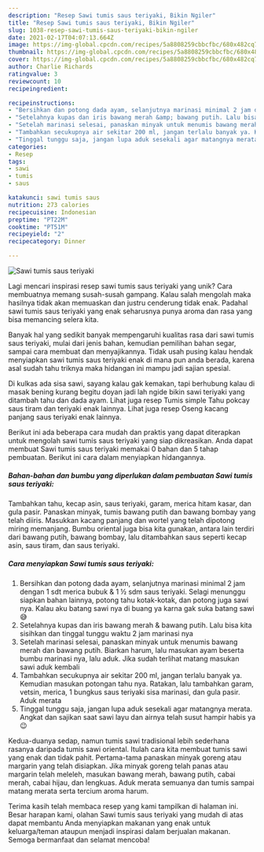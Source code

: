 ```yaml
---
description: "Resep Sawi tumis saus teriyaki, Bikin Ngiler"
title: "Resep Sawi tumis saus teriyaki, Bikin Ngiler"
slug: 1038-resep-sawi-tumis-saus-teriyaki-bikin-ngiler
date: 2021-02-17T04:07:13.664Z
image: https://img-global.cpcdn.com/recipes/5a8808259cbbcfbc/680x482cq70/sawi-tumis-saus-teriyaki-foto-resep-utama.jpg
thumbnail: https://img-global.cpcdn.com/recipes/5a8808259cbbcfbc/680x482cq70/sawi-tumis-saus-teriyaki-foto-resep-utama.jpg
cover: https://img-global.cpcdn.com/recipes/5a8808259cbbcfbc/680x482cq70/sawi-tumis-saus-teriyaki-foto-resep-utama.jpg
author: Charlie Richards
ratingvalue: 3
reviewcount: 10
recipeingredient:

recipeinstructions:
- "Bersihkan dan potong dada ayam, selanjutnya marinasi minimal 2 jam dengan 1 sdt merica bubuk &amp; 1 ½ sdm saus teriyaki. Selagi menunggu siapkan bahan lainnya, potong tahu kotak-kotak, dan potong juga sawi nya. Kalau aku batang sawi nya di buang ya karna gak suka batang sawi 😅"
- "Setelahnya kupas dan iris bawang merah &amp; bawang putih. Lalu bisa kita sisihkan dan tinggal tunggu waktu 2 jam marinasi nya"
- "Setelah marinasi selesai, panaskan minyak untuk menumis bawang merah dan bawang putih. Biarkan harum, lalu masukan ayam beserta bumbu marinasi nya, lalu aduk. Jika sudah terlihat matang masukan sawi aduk kembali"
- "Tambahkan secukupnya air sekitar 200 ml, jangan terlalu banyak ya. Kemudian masukan potongan tahu nya. Ratakan, lalu tambahkan garam, vetsin, merica, 1 bungkus saus teriyaki sisa marinasi, dan gula pasir. Aduk merata"
- "Tinggal tunggu saja, jangan lupa aduk sesekali agar matangnya merata. Angkat dan sajikan saat sawi layu dan airnya telah susut hampir habis ya 😉"
categories:
- Resep
tags:
- sawi
- tumis
- saus

katakunci: sawi tumis saus 
nutrition: 273 calories
recipecuisine: Indonesian
preptime: "PT22M"
cooktime: "PT51M"
recipeyield: "2"
recipecategory: Dinner

---
```



![Sawi tumis saus teriyaki](https://img-global.cpcdn.com/recipes/5a8808259cbbcfbc/680x482cq70/sawi-tumis-saus-teriyaki-foto-resep-utama.jpg)

Lagi mencari inspirasi resep sawi tumis saus teriyaki yang unik? Cara membuatnya memang susah-susah gampang. Kalau salah mengolah maka hasilnya tidak akan memuaskan dan justru cenderung tidak enak. Padahal sawi tumis saus teriyaki yang enak seharusnya punya aroma dan rasa yang bisa memancing selera kita.

Banyak hal yang sedikit banyak mempengaruhi kualitas rasa dari sawi tumis saus teriyaki, mulai dari jenis bahan, kemudian pemilihan bahan segar, sampai cara membuat dan menyajikannya. Tidak usah pusing kalau hendak menyiapkan sawi tumis saus teriyaki enak di mana pun anda berada, karena asal sudah tahu triknya maka hidangan ini mampu jadi sajian spesial.

Di kulkas ada sisa sawi, sayang kalau gak kemakan, tapi berhubung kalau di masak bening kurang begitu doyan jadi lah ngide bikin sawi teriyaki yang ditambah tahu dan dada ayam. Lihat juga resep Tumis simple Tahu pokcay saus tiram dan teriyaki enak lainnya. Lihat juga resep Oseng kacang panjang saus teriyaki enak lainnya.


Berikut ini ada beberapa cara mudah dan praktis yang dapat diterapkan untuk mengolah sawi tumis saus teriyaki yang siap dikreasikan. Anda dapat membuat Sawi tumis saus teriyaki memakai 0 bahan dan 5 tahap pembuatan. Berikut ini cara dalam menyiapkan hidangannya.

<!--inarticleads1-->

##### Bahan-bahan dan bumbu yang diperlukan dalam pembuatan Sawi tumis saus teriyaki:



Tambahkan tahu, kecap asin, saus teriyaki, garam, merica hitam kasar, dan gula pasir. Panaskan minyak, tumis bawang putih dan bawang bombay yang telah diiris. Masukkan kacang panjang dan wortel yang telah dipotong miring memanjang. Bumbu oriental juga bisa kita gunakan, antara lain terdiri dari bawang putih, bawang bombay, lalu ditambahkan saus seperti kecap asin, saus tiram, dan saus teriyaki. 

<!--inarticleads2-->

##### Cara menyiapkan Sawi tumis saus teriyaki:

1. Bersihkan dan potong dada ayam, selanjutnya marinasi minimal 2 jam dengan 1 sdt merica bubuk &amp; 1 ½ sdm saus teriyaki. Selagi menunggu siapkan bahan lainnya, potong tahu kotak-kotak, dan potong juga sawi nya. Kalau aku batang sawi nya di buang ya karna gak suka batang sawi 😅
1. Setelahnya kupas dan iris bawang merah &amp; bawang putih. Lalu bisa kita sisihkan dan tinggal tunggu waktu 2 jam marinasi nya
1. Setelah marinasi selesai, panaskan minyak untuk menumis bawang merah dan bawang putih. Biarkan harum, lalu masukan ayam beserta bumbu marinasi nya, lalu aduk. Jika sudah terlihat matang masukan sawi aduk kembali
1. Tambahkan secukupnya air sekitar 200 ml, jangan terlalu banyak ya. Kemudian masukan potongan tahu nya. Ratakan, lalu tambahkan garam, vetsin, merica, 1 bungkus saus teriyaki sisa marinasi, dan gula pasir. Aduk merata
1. Tinggal tunggu saja, jangan lupa aduk sesekali agar matangnya merata. Angkat dan sajikan saat sawi layu dan airnya telah susut hampir habis ya 😉


Kedua-duanya sedap, namun tumis sawi tradisional lebih sederhana rasanya daripada tumis sawi oriental. Itulah cara kita membuat tumis sawi yang enak dan tidak pahit. Pertama-tama panaskan minyak goreng atau margarin yang telah disiapkan. Jika minyak goreng telah panas atau margarin telah meleleh, masukan bawang merah, bawang putih, cabai merah, cabai hijau, dan lengkuas. Aduk merata semuanya dan tumis sampai matang merata serta tercium aroma harum. 

Terima kasih telah membaca resep yang kami tampilkan di halaman ini. Besar harapan kami, olahan Sawi tumis saus teriyaki yang mudah di atas dapat membantu Anda menyiapkan makanan yang enak untuk keluarga/teman ataupun menjadi inspirasi dalam berjualan makanan. Semoga bermanfaat dan selamat mencoba!
